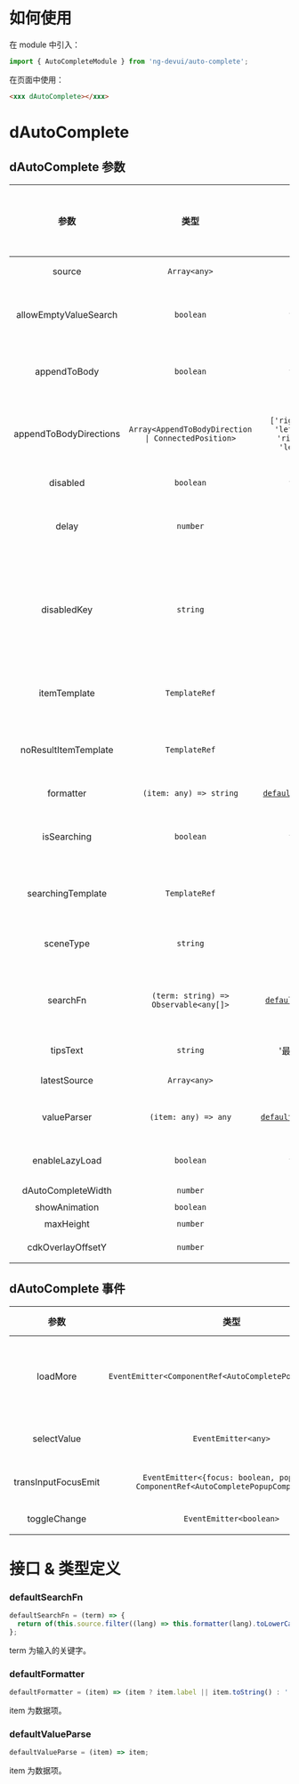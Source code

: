 # 如何使用

在 module 中引入：

```ts
import { AutoCompleteModule } from 'ng-devui/auto-complete';
```

在页面中使用：

```html
<xxx dAutoComplete></xxx>
```

# dAutoComplete

## dAutoComplete 参数

|          参数          |                        类型                         |                       默认                       |                                                                              说明                                                                               | 跳转 Demo                              | 全局配置项 |
| :--------------------: | :-------------------------------------------------: | :----------------------------------------------: | :-------------------------------------------------------------------------------------------------------------------------------------------------------------: | :------------------------------------- | ---------- |
|         source         |                    `Array<any>`                     |                        --                        |                                                              必选，有 searchFn 的情况下可以不必选                                                               | [基本用法](demo#basic-usage)           |
| allowEmptyValueSearch  |                      `boolean`                      |                      false                       |                                                     可选，在绑定的输入框 value 为空时，是否进行搜索提示操作                                                     | [自定义模板展示](demo#auto-custom)     |
|      appendToBody      |                      `boolean`                      |                      false                       |                                                                可选，下拉弹出是否 append to body                                                                | [自定义模板展示](demo#auto-custom)     |
| appendToBodyDirections | `Array<AppendToBodyDirection \| ConnectedPosition>` | `['rightDown', 'leftDown', 'rightUp', 'leftUp']` |                               可选，方向数组优先采用数组里靠前的位置，AppendToBodyDirection 和 ConnectedPosition 请参考 dropdown                                | [自定义模板展示](demo#auto-custom)     |
|        disabled        |                      `boolean`                      |                      false                       |                                                                       可选，是否禁止指令                                                                        | [设置禁用](demo#auto-disable)          |
|         delay          |                      `number`                       |                       300                        |                                                 可选，只有在 delay 时间经过后并且输入新值，才做搜索查询（`ms`）                                                 | [自定义模板展示](demo#auto-custom)     |
|      disabledKey       |                      `string`                       |                        --                        | 可选，禁用单个选项，当传入资源 source 选项类型为对象，比如设置为'disabled'，则当对象的 disabled 属性为 true 时，比如{ label: xxx, disabled: true }，该选项将禁用 | [设置禁用](demo#auto-disable)          |
|      itemTemplate      |                    `TemplateRef`                    |                        --                        |                                                                      可选，自定义展示模板                                                                       | [自定义模板展示](demo#auto-custom)     |
|  noResultItemTemplate  |                    `TemplateRef`                    |                        --                        |                                                                   可选，没有匹配项的展示结果                                                                    | [自定义模板展示](demo#auto-custom)     |
|       formatter        |               `(item: any) => string`               |     [`defaultFormatter`](#defaultformatter)      |                                                                        可选，格式化函数                                                                         | [设置禁用](demo#auto-disable)          |
|      isSearching       |                      `boolean`                      |                      false                       |                                                     可选，是否在搜索中，用于控制 searchingTemplate 是否显示                                                     | [自定义模板展示](demo#auto-custom)     |
|   searchingTemplate    |                    `TemplateRef`                    |                        --                        |                                                                   可选，自定义搜索中显示模板                                                                    | [自定义模板展示](demo#auto-custom)     |
|       sceneType        |                      `string`                       |                        --                        |                                                                 可选，值为 'select'、'suggest'                                                                  | [启用懒加载](demo#auto-lazy-load)      |
|        searchFn        |        `(term: string) => Observable<any[]>`        |      [`defaultSearchFn`](#defaultsearchfn)       |                                                                      可选，自定义搜索过滤                                                                       | [自定义数据匹配方法](demo#auto-object) |
|        tipsText        |                      `string`                       |                    '最近输入'                    |                                                                         可选，提示文字                                                                          | [设置禁用](demo#auto-disable)          |
|      latestSource      |                    `Array<any>`                     |                        --                        |                                                                         可选， 最近输入                                                                         | [最近输入](demo#auto-latest)           |
|      valueParser       |                `(item: any) => any`                 |    [`defaultValueParse`](#defaultvalueparse)     |                                                                   可选， 对选中后数据进行处理                                                                   | [启用懒加载](demo#auto-lazy-load)      |
|     enableLazyLoad     |                      `boolean`                      |                      false                       |                                                                      可选，是否允许懒加载                                                                       | [启用懒加载](demo#auto-lazy-load)      |
|   dAutoCompleteWidth   |                      `number`                       |                        --                        |                                                                     可选，调整宽度（`px`）                                                                      |
|     showAnimation      |                      `boolean`                      |                       true                       |                                                                       可选，是否开启动画                                                                        |                                        | ✔          |
|       maxHeight        |                      `number`                       |                      `300`                       |                                                                     可选，提示框的最大高度                                                                      |                                        |
|   cdkOverlayOffsetY    |                      `number`                       |                       `0`                        |                                                           可选，appendToBody 为 true 时，Y 轴的偏移量                                                           |

## dAutoComplete 事件

|        参数         |                                         类型                                         |                                                                     说明                                                                     | 跳转 Demo                         |
| :-----------------: | :----------------------------------------------------------------------------------: | :------------------------------------------------------------------------------------------------------------------------------------------: | :-------------------------------- |
|      loadMore       |               `EventEmitter<ComponentRef<AutoCompletePopupComponent>>`               | 可选，懒加载触发事件，配合`enableLazyLoad`使用，使用`$event.loadFinish()`关闭 loading 状态，其中\$event 为 AutoCompletePopupComponent 的实例 | [启用懒加载](demo#auto-lazy-load) |
|     selectValue     |                                 `EventEmitter<any>`                                  |                                                         可选，选择选项之后的回调函数                                                         | [启用懒加载](demo#auto-lazy-load) |
| transInputFocusEmit | `EventEmitter<{focus: boolean, popupRef: ComponentRef<AutoCompletePopupComponent>}>` |                                                         可选，Input focus 时回调函数                                                         | [启用懒加载](demo#auto-lazy-load) |
|    toggleChange     |                               `EventEmitter<boolean>`                                |                                                    可选，触发下拉开关时，返回下拉是否开启                                                    |

# 接口 & 类型定义

### defaultSearchFn

```ts
defaultSearchFn = (term) => {
  return of(this.source.filter((lang) => this.formatter(lang).toLowerCase().indexOf(term.toLowerCase()) !== -1));
};
```

term 为输入的关键字。

### defaultFormatter

```ts
defaultFormatter = (item) => (item ? item.label || item.toString() : '');
```

item 为数据项。

### defaultValueParse

```ts
defaultValueParse = (item) => item;
```

item 为数据项。

